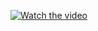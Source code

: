 
[![Watch the video](https://img.youtube.com/vi/T-D1KVIuvjA/maxresdefault.jpg)](https://youtu.be/wjBfHzuoiPE)
